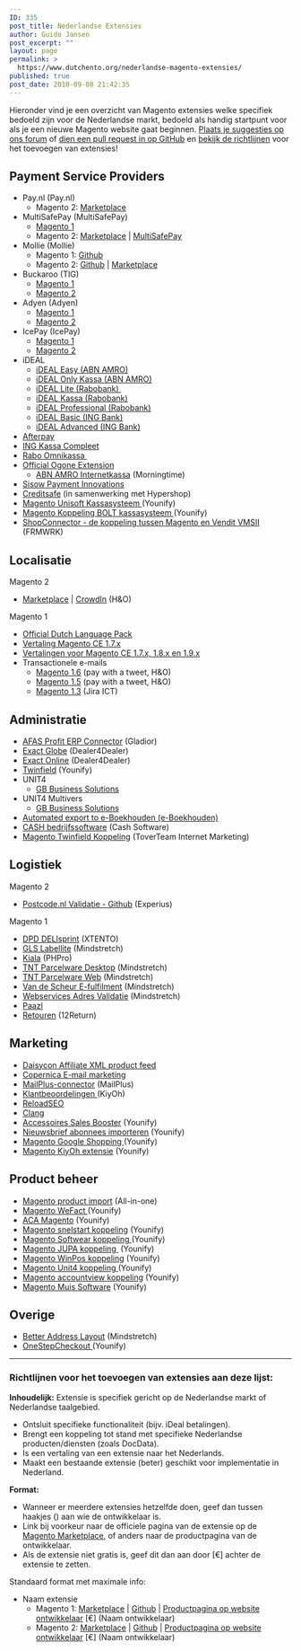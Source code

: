 ```yaml
---
ID: 335
post_title: Nederlandse Extensies
author: Guido Jansen
post_excerpt: ""
layout: page
permalink: >
  https://www.dutchento.org/nederlandse-magento-extensies/
published: true
post_date: 2010-09-08 21:42:35
---
```

Hieronder vind je een overzicht van Magento extensies welke specifiek bedoeld zijn voor de Nederlandse markt, bedoeld als handig startpunt voor als je een nieuwe Magento website gaat beginnen. <a href="https://community.dutchento.org/c/extensions">Plaats je suggesties op ons forum</a> of <a href="https://github.com/Dutchento/dutchento.org-content/blob/master/_pages/nederlandse-magento-extensies.md">dien een pull request in op GitHub</a> en <a href="#Richtlijnen">bekijk de richtlijnen</a> voor het toevoegen van extensies!

<h2>Payment Service Providers</h2>
<ul>
<li>Pay.nl (Pay.nl)
  <ul>
    <li>Magento 2: <a href="https://marketplace.magento.com/paynl-magento2-plugin.html">Marketplace</a></li>
  </ul>
</li>
<li>MultiSafePay (MultiSafePay)
    <ul>
     <li><a href="https://www.multisafepay.com/nl_nl/oplossingen/shop-plug-ins/detail/plugins/magento/" target="_blank" rel="noopener">Magento 1</a></li>
      <li>Magento 2: <a href="https://marketplace.magento.com/multisafepay-magento2msp.html">Marketplace</a> | <a href="https://www.multisafepay.com/nl_nl/oplossingen/shop-plug-ins/detail/plugins/magento-2-1/">MultiSafePay</a></li>
     </li>
    </ul>
 	<li>Mollie (Mollie) 
    <ul>
      <li>Magento 1: <a href="https://github.com/mollie/magento">Github</a></li>
      <li>Magento 2: <a href="https://github.com/mollie/magento2">Github</a> | <a href="https://marketplace.magento.com/mollie-magento2.html">Marketplace</a></li>
    </ul>
   </li>
 	<li>Buckaroo (TIG)
<ul>
 	<li><a href="https://tig.nl/buckaroo-magento-extensie-community-edition/" target="_blank" rel="noopener">Magento 1</a></li>
 	<li><a href="https://marketplace.magento.com/tig-buckaroo.html" target="_blank" rel="noopener">Magento 2</a></li>
</ul>
</li>
 	<li>Adyen (Adyen)
   <ul>
     <li><a href="https://github.com/Adyen/adyen-magento">Magento 1</a></li>
     <li><a href="https://github.com/Adyen/adyen-magento2">Magento 2</a></li>
   </ul>
  </li>
 	<li>IcePay (IcePay)
    <ul>
      <li><a href="https://icepay.com/nl/webshop-modules/magento-advanced/">Magento 1</a></li>
      <li><a href="https://icepay.com/nl/webshop-modules/magento-2/">Magento 2</a></li>
    </ul>
  </li>
 	<li>iDEAL
<ul>
 	<li><a href="https://www.magentocommerce.com/magento-connect/ideal-easy-abn-amro-bank.html" target="_blank" rel="noopener">iDEAL Easy (ABN AMRO)</a></li>
 	<li><a href="https://www.magentocommerce.com/magento-connect/ideal-only-kassa-abn-amro-bank.html" target="_blank" rel="noopener">iDEAL Only Kassa (ABN AMRO)</a></li>
 	<li><a href="https://www.magentocommerce.com/magento-connect/ideal-lite-rabobank.html" target="_blank" rel="noopener">iDEAL Lite (Rabobank) </a></li>
 	<li><a href="https://www.magentocommerce.com/magento-connect/ideal-kassa-rabobank.html" target="_blank" rel="noopener">iDEAL Kassa (Rabobank)</a></li>
 	<li><a href="https://www.magentocommerce.com/magento-connect/ideal-professional-rabobank.html" target="_blank" rel="noopener">iDEAL Professional (Rabobank)</a></li>
 	<li><a href="https://www.magentocommerce.com/magento-connect/ideal-basic-ing-bank.html" target="_blank" rel="noopener">iDEAL Basic (ING Bank)</a></li>
 	<li><a href="https://www.magentocommerce.com/magento-connect/ideal-advanced-ing-bank.html" target="_blank" rel="noopener">iDEAL Advanced (ING Bank)</a></li>
</ul>
</li>
 	<li><a href="https://tig.nl/onze-cases/afterpay/" target="_blank" rel="noopener">Afterpay</a></li>
 	<li><a href="https://www.magentocommerce.com/magento-connect/ing-complete-checkout-ing-kassa-compleet.html" target="_blank" rel="noopener">ING Kassa Compleet</a></li>
 	<li><a href="https://www.magentocommerce.com/magento-connect/rabo-omnikassa.html" target="_blank" rel="noopener">Rabo Omnikassa </a></li>
 	<li><a href="http://www.magentocommerce.com/magento-connect/ogone-9913.html" target="_blank" rel="noopener">Official Ogone Extension</a>
<ul>
 	<li><a href="http://www.magentocommerce.com/magento-connect/Morningtime/extension/5421/morningtime_abn_amro_internetkassa" target="_blank" rel="noopener">ABN AMRO Internetkassa</a> (Morningtime)</li>
</ul>
</li>
 	<li><a href="https://www.sisow.nl/algemeen/implementatie" target="_blank" rel="noopener">Sisow Payment Innovations</a></li>
 	<li><a href="http://integratie.creditsafe.nl/magento/" target="_blank" rel="noopener">Creditsafe</a> (in samenwerking met Hypershop)</li>
 	<li><a href="https://www.younify.nl/magento-extensies/koppelingen/magento-unisoft-kassasysteem-koppeling/" target="_blank" rel="noopener">Magento Unisoft Kassasysteem </a>(Younify)</li>
 	<li><a href="https://www.younify.nl/magento-extensies/koppelingen/magento-koppeling-bolt-kassasysteem/" target="_blank" rel="noopener">Magento Koppeling BOLT kassasysteem </a>(Younify)</li>
 	<li><a href="https://www.frmwrk.nl/magento/vendit-webshop" target="_blank" rel="noopener">ShopConnector - de koppeling tussen Magento en Vendit VMSII</a> (FRMWRK)</li>
</ul>

<h2>Localisatie</h2>
Magento 2
<ul>
  <li><a href="https://marketplace.magento.com/honl-magento2-nl-nl.html">Marketplace</a> | <a href="https://crowdin.com/translate/magento-2/1374/enus-nl">CrowdIn</a> (H&O)</li>
</ul>
Magento 1
<ul>
  <li><a href="https://www.magentocommerce.com/magento-connect/dutch-netherlands-language-package.html" target="_blank" rel="noopener">Official Dutch Language Pack</a></li>
 	<li><a href="https://www.h-o.nl/modules/ho-nl-nl" target="_blank" rel="noopener">Vertaling Magento CE 1.7.x</a></li>
 	<li><a href="https://www.h-o.nl/modules/ho-nl-nl" target="_blank" rel="noopener">Vertalingen voor Magento CE 1.7.x, 1.8.x en 1.9.x</a></li>
 	<li>Transactionele e-mails
<ul>
 	<li><a href="http://www.paywithatweet.com/pay/connect.php?id=ab8a52f6b2d4308e9e174b280447b150" target="_blank" rel="noopener">Magento 1.6</a> (pay with a tweet, H&amp;O)</li>
 	<li><a title="Nederlandse Magento 1.5 transactional e-mails" href="http://www.paywithatweet.com/pay/connect.php?id=e2851ee865b3ba5d59e6035f7f6685dd" target="_blank" rel="noopener">Magento 1.5</a> (pay with a tweet, H&amp;O)</li>
 	<li><a href="https://www.box.com/shared/libvqqmb5q" target="_blank" rel="noopener">Magento 1.3</a> (Jira ICT)</li>
</ul>
</li>
</ul>
<h2>Administratie</h2>
<ul>
 	<li><a href="https://www.magentocommerce.com/magento-connect/afas-profit-erp-connector.html" target="_blank" rel="noopener">AFAS Profit ERP Connector</a> (Gladior)</li>
 	<li><a href="http://www.dealer4dealer.nl/producten/magento-exact-globe-koppeling" target="_blank" rel="noopener">Exact Globe</a> (Dealer4Dealer)</li>
 	<li><a href="http://www.dealer4dealer.nl/producten/magento-exact-online-koppeling" target="_blank" rel="noopener">Exact Online</a> (Dealer4Dealer)</li>
 	<li><a href="http://www.younify.nl/" target="_blank" rel="noopener">Twinfield</a> (Younify)</li>
 	<li>UNIT4
<ul>
 	<li><a href="http://www.gbsolutions.nl/producten/unit4-multivers-koppeling/magento/" target="_blank" rel="noopener">GB Business Solutions</a></li>
</ul>
</li>
 	<li>UNIT4 Multivers
<ul>
 	<li><a href="http://www.gbsolutions.nl/producten/unit4-multivers-koppeling/magento/" target="_blank" rel="noopener">GB Business Solutions</a></li>
</ul>
</li>
 	<li style="text-align: left;"><a href="https://www.magentocommerce.com/magento-connect/automated-export-to-e-boekhouden-nl.html" target="_blank" rel="noopener">Automated export to e-Boekhouden (e-Boekhouden)</a></li>
 	<li style="text-align: left;"><a href="http://www.cash.nl/" target="_blank" rel="noopener">CASH bedrijfssoftware</a> (Cash Software)</li>
 	<li style="text-align: left;"><a href="http://www.toverteam.nl/magento-twinfield-koppeling" target="_blank" rel="noopener">Magento Twinfield Koppeling</a> (ToverTeam Internet Marketing)</li>
</ul>
<h2>Logistiek</h2>
Magento 2
<ul>
  <li><a title="Magento 2 - Postcode.nl Validatie" href="https://github.com/experius/Magento-2-Module-Experius-Postcode-NL">Postcode.nl Validatie - Github</a> (Experius)</li>
</ul>
Magento 1
<ul>
 	<li><a title="Magento - DPD DELIsprint" href="http://www.magentocommerce.com/magento-connect/dpd-delisprint-integration-5212.html" target="_blank" rel="noopener">DPD DELIsprint</a> (XTENTO)</li>
 	<li><a title="Magento - GLS Labellite" href="http://www.magentocommerce.com/magento-connect/magento-gls-labellite.html" target="_blank" rel="noopener">GLS Labellite</a> (Mindstretch)</li>
 	<li><a title="Magento - Kiala" href="http://www.magentocommerce.com/magento-connect/kiala-parcel-delivery-2456.html" target="_blank" rel="noopener">Kiala</a> (PHPro)</li>
 	<li><a href="http://www.magentocommerce.com/magento-connect/magento-tnt-parcelware-desktop.html" target="_blank" rel="noopener">TNT Parcelware Desktop</a> (Mindstretch)</li>
 	<li><a title="Magento - TNT Parcelware Web" href="http://www.magentocommerce.com/magento-connect/magento-tnt-parcelware-web.html" target="_blank" rel="noopener">TNT Parcelware Web</a> (Mindstretch)</li>
 	<li><a title="Magento - Van de Scheur E-fulfilment" href="http://www.magaddons.com/vds-efulfilment.html" target="_blank" rel="noopener">Van de Scheur E-fulfilment</a> (Mindstretch)</li>
 	<li><a title="Magento - Webservices Adres Validatie" href="http://www.magaddons.com/webservices-adresvalidatie.html" target="_blank" rel="noopener">Webservices Adres Validatie</a> (Mindstretch)</li>
 	<li><a href="http://www.magentocommerce.com/magento-connect/paazl-logistieke-webwinkel-software.html" target="_blank" rel="noopener">Paazl</a></li>
 	<li><a href="http://www.12return.nl/" target="_blank" rel="noopener">Retouren</a> (12Return)</li>
</ul>
<h2>Marketing</h2>
<ul>
 	<li><a title="Magento - Daisycon Affiliate" href="http://www.magentocommerce.com/magento-connect/daisycon-xml-product-feed.html" target="_blank" rel="noopener">Daisycon Affiliate XML product feed</a></li>
 	<li><a href="http://www.copernica.com/nl/ondersteuning/integraties/magento" target="_blank" rel="noopener">Copernica E-mail marketing</a></li>
 	<li><a href="http://www.mailplus.nl/start-met-mailplus/integratiemogelijkheden/magento?id=1281" target="_blank" rel="noopener">MailPlus-connector</a> (MailPlus)</li>
 	<li><a href="https://www.magentocommerce.com/magento-connect/kiyoh-customerreview.html" target="_blank" rel="noopener">Klantbeoordelingen </a>(KiyOh)</li>
 	<li><a title="ReloadSEO" href="https://www.reloadseo.com/" target="_blank" rel="noopener">ReloadSEO</a></li>
 	<li><a href="http://www.createaclang.nl/unieke-functies/perfecte-uitbreidingen" target="_blank" rel="noopener">Clang</a></li>
 	<li><a href="https://www.younify.nl/magento-extensies/accessoires-sales-booster/" target="_blank" rel="noopener">Accessoires Sales Booster</a> (Younify)</li>
 	<li><a href="https://www.younify.nl/magento-extensies/nieuwsbrief-abonnees-importeren/" target="_blank" rel="noopener">Nieuwsbrief abonnees importeren</a> (Younify)</li>
 	<li><a href="https://www.younify.nl/magento-extensies/magento-google-shopping/" target="_blank" rel="noopener">Magento Google Shopping </a>(Younify)</li>
 	<li><a href="https://www.younify.nl/magento-extensies/magento-kiyoh/" target="_blank" rel="noopener">Magento KiyOh extensie</a> (Younify)</li>
</ul>
<h2>Product beheer</h2>
<ul>
 	<li><a href="https://www.younify.nl/magento-extensies/magento-product-import/" target="_blank" rel="noopener">Magento product import</a> (All-in-one)</li>
 	<li><a href="https://www.younify.nl/magento-extensies/magento-wefact/" target="_blank" rel="noopener">Magento WeFact </a>(Younify)</li>
 	<li><a href="https://www.younify.nl/magento-extensies/koppelingen/aca-magento-webshop/" target="_blank" rel="noopener">ACA Magento</a> (Younify)</li>
 	<li><a href="https://www.younify.nl/magento-extensies/koppelingen/magento-snelstart-koppeling/" target="_blank" rel="noopener">Magento snelstart koppeling</a> (Younify)</li>
 	<li><a href="https://www.younify.nl/magento-extensies/koppelingen/magento-softwear-koppeling/" target="_blank" rel="noopener">Magento Softwear koppeling </a>(Younify)</li>
 	<li><a href="https://www.younify.nl/magento-extensies/koppelingen/magento-jupa-koppeling/" target="_blank" rel="noopener">Magento JUPA koppeling </a> (Younify)</li>
 	<li><a href="https://www.younify.nl/magento-extensies/koppelingen/magento-winpos/" target="_blank" rel="noopener">Magento WinPos koppeling</a> (Younify)</li>
 	<li><a href="https://www.younify.nl/magento-extensies/koppelingen/magento-unit4-koppeling/" target="_blank" rel="noopener">Magento Unit4 koppeling </a>(Younify)</li>
 	<li><a href="https://www.younify.nl/magento-extensies/koppelingen/magento-accountview-koppeling/" target="_blank" rel="noopener">Magento accountview koppeling</a> (Younify)</li>
 	<li><a href="https://www.younify.nl/magento-extensies/koppelingen/magento-muis-software-koppeling/" target="_blank" rel="noopener">Magento Muis Software</a> (Younify)</li>
</ul>
<h2>Overige</h2>
<ul>
 	<li><a title="Better Address Layout" href="http://www.magaddons.com/better-address-layout.html" target="_blank" rel="noopener">Better Address Layout</a> (Mindstretch)</li>
 	<li><a href="https://www.younify.nl/magento-extensies/onestepcheckout/" target="_blank" rel="noopener">OneStepCheckout </a>(Younify)</li>
</ul>
<hr />
<a name="Richtlijnen"></a><h3>Richtlijnen voor het toevoegen van extensies aan deze lijst:</h3>
<strong>Inhoudelijk:</strong>
Extensie is specifiek gericht op de Nederlandse markt of Nederlandse taalgebied.
    <ul>
   	 <li>Ontsluit specifieke functionaliteit (bijv. iDeal betalingen).</li>
 	   <li>Brengt een koppeling tot stand met specifieke Nederlandse producten/diensten (zoals DocData).</li>
      <li>Is een vertaling van een extensie naar het Nederlands.</li>
      <li>Maakt een bestaande extensie (beter) geschikt voor implementatie in Nederland.</li>
    </ul>
<strong>Format: </strong>
<ul>
<li>Wanneer er meerdere extensies hetzelfde doen, geef dan tussen haakjes () aan wie de ontwikkelaar is.</li>
  <li>Link bij voorkeur naar de officiele pagina van de extensie op de <a href="https://marketplace.magento.com">Magento Marketplace</a>, of anders naar de productpagina van de ontwikkelaar.</li>
  <li>Als de extensie niet gratis is, geef dit dan aan door [€] achter de extensie te zetten.</li>
  </li>
</ul>
Standaard format met maximale info:
<ul>
  <li>Naam extensie
    <ul>
      <li>Magento 1: <a href="" target="_blank" rel="noopener">Marketplace</a> | <a href="" target="_blank" rel="noopener">Github</a> | <a href="" target="_blank" rel="noopener">Productpagina op website ontwikkelaar</a> [€] (Naam ontwikkelaar)</li>
      <li>Magento 2: <a href="" target="_blank" rel="noopener">Marketplace</a> | <a href="" target="_blank" rel="noopener">Github</a> | <a href="" target="_blank" rel="noopener">Productpagina op website ontwikkelaar</a> [€] (Naam ontwikkelaar)</li>
    </ul>
  </li>
</ul>
